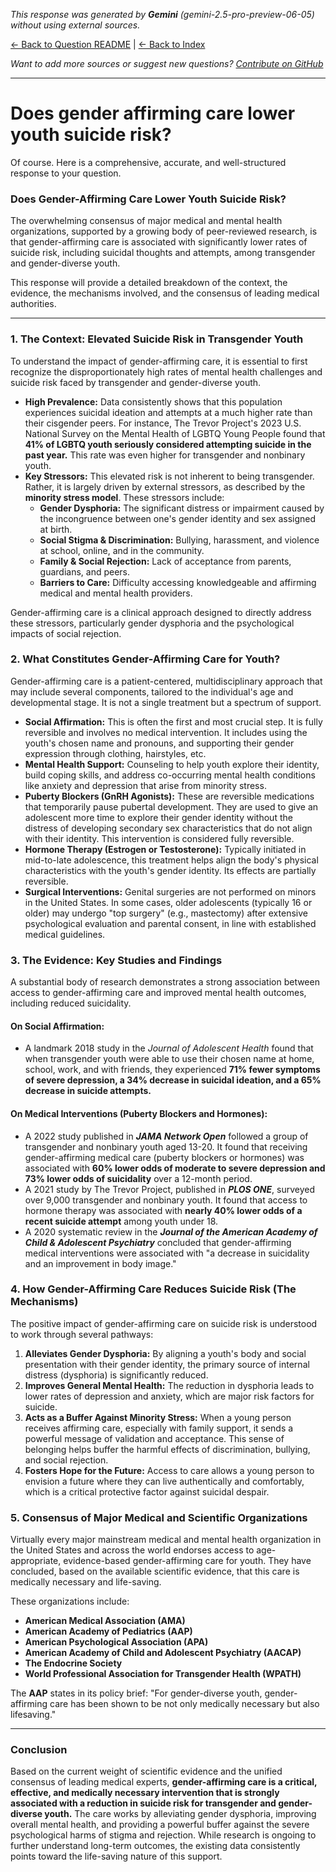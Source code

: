 <!-- 
Generated by: gemini
Model: gemini-2.5-pro-preview-06-05
Prompt type: default
Generated at: 2025-06-10T20:21:27.582600
-->

*This response was generated by **Gemini** (gemini-2.5-pro-preview-06-05) without using external sources.*

[← Back to Question README](README.md) | [← Back to Index](../README.md)

*Want to add more sources or suggest new questions? [Contribute on GitHub](https://github.com/justinwest/SuggestedSources)*

---

# Does gender affirming care lower youth suicide risk?

Of course. Here is a comprehensive, accurate, and well-structured response to your question.

### Does Gender-Affirming Care Lower Youth Suicide Risk?

The overwhelming consensus of major medical and mental health organizations, supported by a growing body of peer-reviewed research, is that gender-affirming care is associated with significantly lower rates of suicide risk, including suicidal thoughts and attempts, among transgender and gender-diverse youth.

This response will provide a detailed breakdown of the context, the evidence, the mechanisms involved, and the consensus of leading medical authorities.

---

### 1. The Context: Elevated Suicide Risk in Transgender Youth

To understand the impact of gender-affirming care, it is essential to first recognize the disproportionately high rates of mental health challenges and suicide risk faced by transgender and gender-diverse youth.

*   **High Prevalence:** Data consistently shows that this population experiences suicidal ideation and attempts at a much higher rate than their cisgender peers. For instance, The Trevor Project's 2023 U.S. National Survey on the Mental Health of LGBTQ Young People found that **41% of LGBTQ youth seriously considered attempting suicide in the past year.** This rate was even higher for transgender and nonbinary youth.
*   **Key Stressors:** This elevated risk is not inherent to being transgender. Rather, it is largely driven by external stressors, as described by the **minority stress model**. These stressors include:
    *   **Gender Dysphoria:** The significant distress or impairment caused by the incongruence between one's gender identity and sex assigned at birth.
    *   **Social Stigma & Discrimination:** Bullying, harassment, and violence at school, online, and in the community.
    *   **Family & Social Rejection:** Lack of acceptance from parents, guardians, and peers.
    *   **Barriers to Care:** Difficulty accessing knowledgeable and affirming medical and mental health providers.

Gender-affirming care is a clinical approach designed to directly address these stressors, particularly gender dysphoria and the psychological impacts of social rejection.

### 2. What Constitutes Gender-Affirming Care for Youth?

Gender-affirming care is a patient-centered, multidisciplinary approach that may include several components, tailored to the individual's age and developmental stage. It is not a single treatment but a spectrum of support.

*   **Social Affirmation:** This is often the first and most crucial step. It is fully reversible and involves no medical intervention. It includes using the youth's chosen name and pronouns, and supporting their gender expression through clothing, hairstyles, etc.
*   **Mental Health Support:** Counseling to help youth explore their identity, build coping skills, and address co-occurring mental health conditions like anxiety and depression that arise from minority stress.
*   **Puberty Blockers (GnRH Agonists):** These are reversible medications that temporarily pause pubertal development. They are used to give an adolescent more time to explore their gender identity without the distress of developing secondary sex characteristics that do not align with their identity. This intervention is considered fully reversible.
*   **Hormone Therapy (Estrogen or Testosterone):** Typically initiated in mid-to-late adolescence, this treatment helps align the body's physical characteristics with the youth's gender identity. Its effects are partially reversible.
*   **Surgical Interventions:** Genital surgeries are not performed on minors in the United States. In some cases, older adolescents (typically 16 or older) may undergo "top surgery" (e.g., mastectomy) after extensive psychological evaluation and parental consent, in line with established medical guidelines.

### 3. The Evidence: Key Studies and Findings

A substantial body of research demonstrates a strong association between access to gender-affirming care and improved mental health outcomes, including reduced suicidality.

#### On Social Affirmation:

*   A landmark 2018 study in the *Journal of Adolescent Health* found that when transgender youth were able to use their chosen name at home, school, work, and with friends, they experienced **71% fewer symptoms of severe depression, a 34% decrease in suicidal ideation, and a 65% decrease in suicide attempts.**

#### On Medical Interventions (Puberty Blockers and Hormones):

*   A 2022 study published in ***JAMA Network Open*** followed a group of transgender and nonbinary youth aged 13-20. It found that receiving gender-affirming medical care (puberty blockers or hormones) was associated with **60% lower odds of moderate to severe depression and 73% lower odds of suicidality** over a 12-month period.
*   A 2021 study by The Trevor Project, published in ***PLOS ONE***, surveyed over 9,000 transgender and nonbinary youth. It found that access to hormone therapy was associated with **nearly 40% lower odds of a recent suicide attempt** among youth under 18.
*   A 2020 systematic review in the ***Journal of the American Academy of Child & Adolescent Psychiatry*** concluded that gender-affirming medical interventions were associated with "a decrease in suicidality and an improvement in body image."

### 4. How Gender-Affirming Care Reduces Suicide Risk (The Mechanisms)

The positive impact of gender-affirming care on suicide risk is understood to work through several pathways:

1.  **Alleviates Gender Dysphoria:** By aligning a youth's body and social presentation with their gender identity, the primary source of internal distress (dysphoria) is significantly reduced.
2.  **Improves General Mental Health:** The reduction in dysphoria leads to lower rates of depression and anxiety, which are major risk factors for suicide.
3.  **Acts as a Buffer Against Minority Stress:** When a young person receives affirming care, especially with family support, it sends a powerful message of validation and acceptance. This sense of belonging helps buffer the harmful effects of discrimination, bullying, and social rejection.
4.  **Fosters Hope for the Future:** Access to care allows a young person to envision a future where they can live authentically and comfortably, which is a critical protective factor against suicidal despair.

### 5. Consensus of Major Medical and Scientific Organizations

Virtually every major mainstream medical and mental health organization in the United States and across the world endorses access to age-appropriate, evidence-based gender-affirming care for youth. They have concluded, based on the available scientific evidence, that this care is medically necessary and life-saving.

These organizations include:

*   **American Medical Association (AMA)**
*   **American Academy of Pediatrics (AAP)**
*   **American Psychological Association (APA)**
*   **American Academy of Child and Adolescent Psychiatry (AACAP)**
*   **The Endocrine Society**
*   **World Professional Association for Transgender Health (WPATH)**

The **AAP** states in its policy brief: "For gender-diverse youth, gender-affirming care has been shown to be not only medically necessary but also lifesaving."

---

### Conclusion

Based on the current weight of scientific evidence and the unified consensus of leading medical experts, **gender-affirming care is a critical, effective, and medically necessary intervention that is strongly associated with a reduction in suicide risk for transgender and gender-diverse youth.** The care works by alleviating gender dysphoria, improving overall mental health, and providing a powerful buffer against the severe psychological harms of stigma and rejection. While research is ongoing to further understand long-term outcomes, the existing data consistently points toward the life-saving nature of this support.